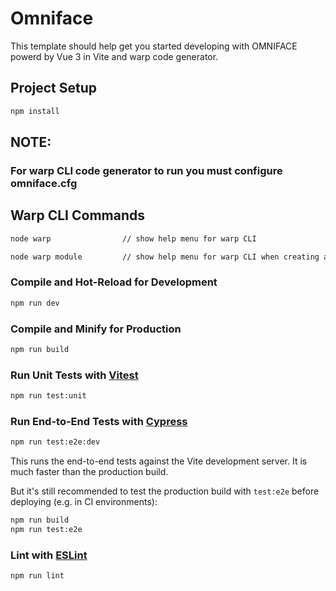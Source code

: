 # Omniface

This template should help get you started developing with OMNIFACE powerd by Vue 3 in Vite and warp code generator.
 

## Project Setup

```sh
npm install
```

## NOTE:
### For warp CLI code generator to run you must configure omniface.cfg

## Warp CLI Commands

```sh
node warp                // show help menu for warp CLI

node warp module         // show help menu for warp CLI when creating a module
```

### Compile and Hot-Reload for Development

```sh
npm run dev
```

### Compile and Minify for Production

```sh
npm run build
```

### Run Unit Tests with [Vitest](https://vitest.dev/)

```sh
npm run test:unit
```

### Run End-to-End Tests with [Cypress](https://www.cypress.io/)

```sh
npm run test:e2e:dev
```

This runs the end-to-end tests against the Vite development server.
It is much faster than the production build.

But it's still recommended to test the production build with `test:e2e` before deploying (e.g. in CI environments):

```sh
npm run build
npm run test:e2e
```

### Lint with [ESLint](https://eslint.org/)

```sh
npm run lint
```
